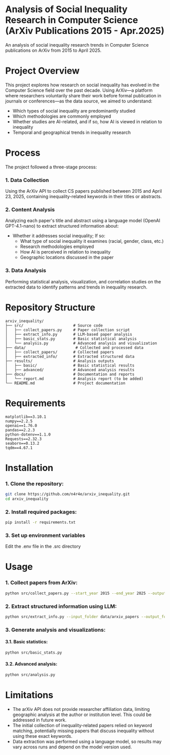 # Analysis of Social Inequality Research in Computer Science (ArXiv Publications 2015 - Apr.2025)
An analysis of social inequality research trends in Computer Science publications on ArXiv from 2015 to April 2025.

# Project Overview
This project explores how research on social inequality has evolved in the Computer Science field over the past decade. Using ArXiv—a platform where researchers voluntarily share their work before formal publication in journals or conferences—as the data source, we aimed to understand:

- Which types of social inequality are predominantly studied
- Which methodologies are commonly employed
- Whether studies are AI-related, and if so, how AI is viewed in relation to inequality
- Temporal and geographical trends in inequality research

# Process
The project followed a three-stage process:

### 1. Data Collection
Using the ArXiv API to collect CS papers published between 2015 and April 23, 2025, containing inequality-related keywords in their titles or abstracts.

### 2. Content Analysis
Analyzing each paper's title and abstract using a language model (OpenAI GPT-4.1-nano) to extract structured information about:

- Whether it addresses social inequality; If so:
    - What type of social inequality it examines (racial, gender, class, etc.)
    - Research methodologies employed
    - How AI is perceived in relation to inequality
    - Geographic locations discussed in the paper

### 3. Data Analysis
Performing statistical analysis, visualization, and correlation studies on the extracted data to identify patterns and trends in inequality research.

# Repository Structure
```
arxiv_inequality/
├── src/                      # Source code
│   ├── collect_papers.py     # Paper collection script
│   ├── extract_info.py       # LLM-based paper analysis 
│   ├── basic_stats.py        # Basic statistical analysis
│   └── analysis.py           # Advanced analysis and visualization
├── data/                      # Collected and processed data
│   ├── collect_papers/       # Collected papers
│   ├── extracted_info/       # Extracted structured data
├── results/                  # Analysis outputs
│   ├── basic/                # Basic statistical results
│   ├── advanced/             # Advanced analysis results
├── docs/                     # Documentation and reports
│   └── report.md             # Analysis report (to be added)
└── README.md                 # Project documentation
```

# Requirements
```
matplotlib==3.10.1
numpy==2.2.5
openai==1.76.0
pandas==2.2.3
python-dotenv==1.1.0
Requests==2.32.3
seaborn==0.13.2
tqdm==4.67.1
```

# Installation

### 1. Clone the repository:

```bash
git clone https://github.com/n4r4e/arxiv_inequality.git
cd arxiv_inequality
```

### 2. Install required packages:

```bash
pip install -r requirements.txt
```

### 3. Set up environment variables
Edit the .env file in the .src directory

# Usage

### 1. Collect papers from ArXiv:
```bash
python src/collect_papers.py --start_year 2015 --end_year 2025 --output_folder data/arxiv_papers
```

### 2. Extract structured information using LLM:

```bash
python src/extract_info.py --input_folder data/arxiv_papers --output_folder data/analyzed_texts
```

### 3. Generate analysis and visualizations:

#### 3.1. Basic statistics:
```bash
python src/basic_stats.py
```

#### 3.2. Advanced analysis:

```bash
python src/analysis.py
```

# Limitations
- The arXiv API does not provide researcher affiliation data, limiting geographic analysis at the author or institution level. This could be addressed in future work.
- The initial collection of inequality-related papers relied on keyword matching, potentially missing papers that discuss inequality without using these exact keywords.
- Data extraction was performed using a language model, so results may vary across runs and depend on the model version used.
